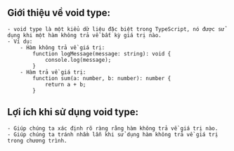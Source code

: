 ## Giới thiệu về void type:

    - void type là một kiểu dữ liệu đặc biệt trong TypeScript, nó được sử dụng khi một hàm không trả về bất kỳ giá trị nào.
    - Ví dụ:
        - Hàm không trả về giá trị:
            function logMessage(message: string): void {
                console.log(message);
            }
        - Hàm trả về giá trị:
            function sum(a: number, b: number): number {
                return a + b;
            }

## Lợi ích khi sử dụng void type:

    - Giúp chúng ta xác định rõ ràng rằng hàm không trả về giá trị nào.
    - Giúp chúng ta tránh nhầm lẫn khi sử dụng hàm không trả về giá trị trong chương trình.
